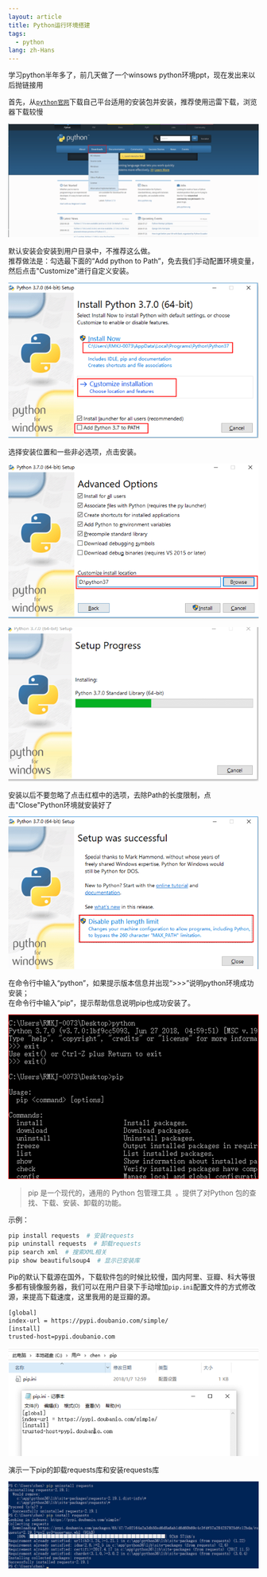 ```yaml
---
layout: article
title: Python运行环境搭建
tags:
  - python
lang: zh-Hans
---
```


学习python半年多了，前几天做了一个winsows  python环境ppt，现在发出来以后抛链接用

<!--more-->

首先，从[`python官网`](https://www.python.org)下载自己平台适用的安装包并安装，推荐使用迅雷下载，浏览器下载较慢

![](/assets/images/2018-07-17-01.png)

默认安装会安装到用户目录中，不推荐这么做。  
推荐做法是：勾选最下面的“Add python to Path”，免去我们手动配置环境变量，然后点击"Customize"进行自定义安装。

![](/assets/images/2018-07-17-02.png)

选择安装位置和一些非必选项，点击安装。

![](/assets/images/2018-07-17-03.png)

![](/assets/images/2018-07-17-04.png)

安装以后不要忽略了点击红框中的选项，去除Path的长度限制，点击"Close"Python环境就安装好了

![](/assets/images/2018-07-17-05.png)

在命令行中输入“python”，如果提示版本信息并出现“>>>”说明python环境成功安装；  
在命令行中输入“pip”，提示帮助信息说明pip也成功安装了。

![](/assets/images/2018-07-17-06.png)

> pip 是一个现代的，通用的 Python 包管理工具  。提供了对Python 包的查找、下载、安装、卸载的功能。

示例：  
```python
pip install requests  # 安装requests
pip uninstall requests  # 卸载requests
pip search xml  # 搜索XML相关
pip show beautifulsoup4  # 显示已安装库
```

Pip的默认下载源在国外，下载软件包的时候比较慢，国内阿里、豆瓣、科大等很多都有镜像服务器，我们可以在用户目录下手动增加`pip.ini`配置文件的方式修改源，来提高下载速度，这里我用的是豆瓣的源。

```text
[global]
index-url = https://pypi.doubanio.com/simple/
[install]
trusted-host=pypi.doubanio.com
```

![](/assets/images/2018-07-17-07.png)

演示一下pip的卸载requests库和安装requests库

![](/assets/images/2018-07-17-08.png)

